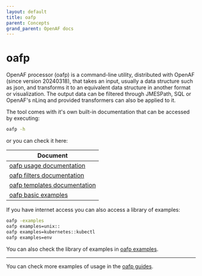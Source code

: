 ```yaml
---
layout: default
title: oafp
parent: Concepts
grand_parent: OpenAF docs
---
```

# oafp

OpenAF processor (oafp) is a command-line utility, distributed with OpenAF (since version 20240318), that takes an input, usually a data structure such as json, and transforms it to an equivalent data structure in another format or visualization. The output data can be filtered through JMESPath, SQL or OpenAF's nLinq and provided transformers can also be applied to it.

The tool comes with it's own built-in documentation that can be accessed by executing:

```bash
oafp -h
```

or you can check it here:

| Document |
|----------|
| [oafp usage documentation](../guides/oafp/oafp-usage) |
| [oafp filters documentation](../guides/oafp/oafp-filters) |
| [oafp templates documentation](../guides/oafp/oafp-template) |
| [oafp basic examples](../guides/oafp/oafp-basic-examples) |

If you have internet access you can also access a library of examples:

```bash
oafp -examples
oafp examples=unix::
oafp examples=kubernetes::kubectl
oafp examples=env
```

You can also check the library of examples in [oafp examples](../guides/oafp/oafp-examples.md).

---

You can check more examples of usage in the [oafp guides](../guides/oafp/).
